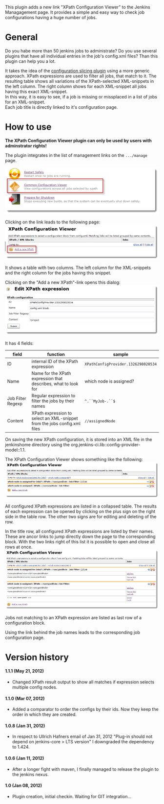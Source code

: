 This plugin adds a new link "XPath Configuration Viewer" to the Jenkins
Managagement page. It provides a simple and easy way to check job
configurations having a huge number of jobs.

# General

Do you habe more than 50 jenkins jobs to administrate? Do you use
several plugins that have all individual entries in the job's config.xml
files? Than this plugin can help you a lot.

It takes the idea of the [configuration slicing
plugin](http://localhost:8085/display/JENKINS/Configuration+Slicing+Plugin)
using a more generic approach. XPath expressions are used to filter all
jobs, that match to it. The resulting table shows all variations of the
XPath-selected XML-snippets in the left column. The right column shows
for each XML-snippet all jobs having this exact XML-snippet.  
In this way, it is easy to see, if a job is missing or missplaced in a
list of jobs for an XML-snippet.  
Each job title is directly linked to it's configuration page.

# How to use

**The XPath Configuration Viewer plugin can only be used by users with
adminstrator rights!**

The plugin integrates in the list of management links on the
`.../manage` page.

![](docs/images/jenkins_manage.png)

Clicking on the link leads to the following page:  
![](docs/images/jenkins_xpath_01.png)

It shows a table with two columns. The left column for the XML-snippets
and the right column for the jobs having this snippet.

Clicking on the "Add a new XPath"-link opens this dialog:  
![](docs/images/jenkins_xpath_02.png)

It has 4 fields:

| field             | function                                                                 | sample                              |
|-------------------|--------------------------------------------------------------------------|-------------------------------------|
| ID                | internal ID of the XPath expression                                      | `XPathConfigProvider.1326298020534` |
| Name              | Name for the XPath expression that describes, what to look for           | which node is assigned?             |
| Job Filter Regexp | Regular expression to filter the jobs by their names                     | `^.``MyJob-.``$`                    |
| Content           | XPath expression to select an XML-snippet from the jobs config.xml files | `//assignedNode`                    |

On saving the new XPath configuration, it is stored into an XML file in
the jenkinshome directory using the
org.jenkins-ci.lib::config-provider-model::1.1.

The XPath Configuration Viewer shows something like the following:  
![](docs/images/jenkins_xpath_03.png)

All configured XPath expressions are listed in a collapsed table. The
results of each expression can be opened by clicking on the plus sign on
the right side in the table row. The other two signs are for editing and
deleting of the row.

In the title row, all configured XPath expressions are listed by their
names. These are ancor links to jump directly down the page to the
corresponding block. With the two links right of this list it is
possible to open and close all rows at once.  
![](docs/images/jenkins_xpath_04.png)

Jobs not matching to an XPath expression are listed as last row of a
configuration block.

Using the link behind the job names leads to the corresponding job
configuration page.

# Version history

#### 1.1.1 (May 21, 2012)

-   Changed XPath result output to show all matches if expression
    selects multiple config nodes.

#### 1.1.0 (Mar 07, 2012)

-   Added a comparator to order the configs by their ids. Now they keep
    the order in which they are created.

#### 1.0.8 (Jan 31, 2012)

-   In respect to Ullrich Hafners email of Jan 31, 2012 "Plug-in should
    not depend on jenkins-co​re \> LTS version" I downgraded the
    dependency to 1.424.

#### 1.0.6 (Jan 11, 2012)

-   After a longer fight with maven, I finally managed to release the
    plugin to the jenkins nexus.

#### 1.0 (Jan 08, 2012)

-   Plugin creation, initial checkin. Waiting for GIT integration...

